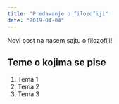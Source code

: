 ```yaml
---
title: "Predavanje o filozofiji"
date: "2019-04-04"
---
```


Novi post na nasem sajtu o filozofiji!

## Teme o kojima se pise

1. Tema 1
2. Tema 2
3. Tema 3
